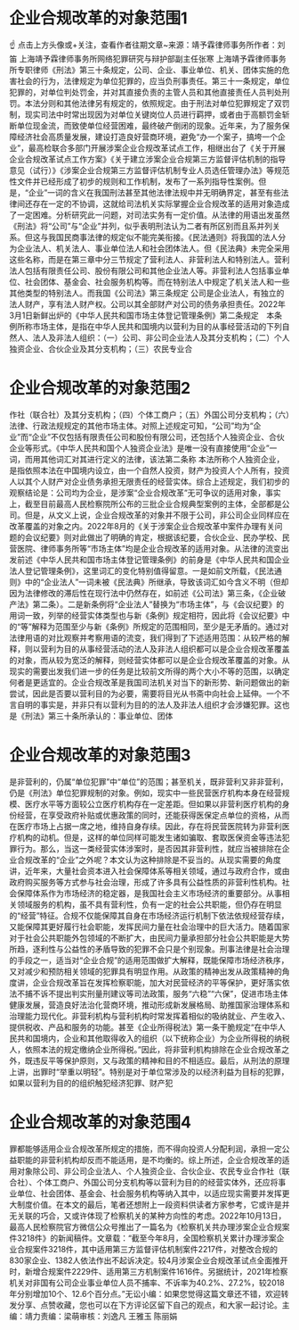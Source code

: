 # 企业合规改革的对象范围1

☝ 点击上方头像或+关注，查看作者往期文章~来源：靖予霖律师事务所作者：刘笛 上海靖予霖律师事务所网络犯罪研究与辩护部副主任张寒 上海靖予霖律师事务所专职律师《刑法》第三十条规定，公司、企业、事业单位、机关、团体实施的危害社会的行为，法律规定为单位犯罪的，应当负刑事责任。第三十一条规定，单位犯罪的，对单位判处罚金，并对其直接负责的主管人员和其他直接责任人员判处刑罚。本法分则和其他法律另有规定的，依照规定。由于刑法对单位犯罪规定了双罚制，现实司法中时常出现因为对单位关键岗位人员进行羁押，或者由于高额罚金斩断单位现金流，而致使单位经营困难，最终破产倒闭的现象。近年来，为了服务保障经济社会高质量发展，建设打造良好营商环境，避免“办一个案子，搞垮一个企业”，最高检联合多部门开展涉案企业合规改革试点工作，相继出台了《关于开展企业合规改革试点工作方案》《关于建立涉案企业合规第三方监督评估机制的指导意见（试行）》《涉案企业合规第三方监督评估机制专业人员选任管理办法》等规范性文件并已经形成了初步的规则和工作机制，发布了一系列指导性案例。但是，“企业”一词的含义在我国刑法甚至其他法律法规中并无明确界定，甚至有些法律间还存在一定的不协调，这就给司法机关实际掌握企业合规改革的适用对象造成了一定困难。分析研究此一问题，对司法实务有一定价值。从法律的用语出发虽然《刑法》将“公司”与“企业”并列，似乎表明刑法认为二者有所区别而且系并列关系。但这与我国民商事法律的规定似不能完美衔接。《民法通则》将我国的法人分为企业法人、机关法人、事业单位法人和社会团体法人。但《民法典》未完全采用这些名称，而是在第三章中分三节规定了营利法人、非营利法人和特别法人。营利法人包括有限责任公司、股份有限公司和其他企业法人等。非营利法人包括事业单位、社会团体、基金会、社会服务机构等。而在特别法人中规定了机关法人和一些其他类型的特别法人。而我国《公司法》第三条规定 公司是企业法人，有独立的法人财产，享有法人财产权。公司以其全部财产对公司的债务承担责任。2022年3月1日新鲜出炉的《中华人民共和国市场主体登记管理条例》第二条规定　本条例所称市场主体，是指在中华人民共和国境内以营利为目的从事经营活动的下列自然人、法人及非法人组织：（一）公司、非公司企业法人及其分支机构；（二）个人独资企业、合伙企业及其分支机构；（三）农民专业合

# 企业合规改革的对象范围2

作社（联合社）及其分支机构；（四）个体工商户；（五）外国公司分支机构；（六）法律、行政法规规定的其他市场主体。对照上述规定可知，“公司”均为“企业”而“企业”不仅包括有限责任公司和股份有限公司，还包括个人独资企业、合伙企业等形式。《中华人民共和国个人独资企业法》是唯一没有直接使用“企业”一词，而用其他词汇对其进行定义的法律，该法第二条称 本法所称个人独资企业，是指依照本法在中国境内设立，由一个自然人投资，财产为投资人个人所有，投资人以其个人财产对企业债务承担无限责任的经营实体。综合上述规定，我们初步的观察结论是：公司均为企业，是涉案“企业合规改革”无可争议的适用对象，事实上，截至目前最高人民检察院所公布的三批企业合规典型案例的主体，全部都是公司。但是，从文义上说，企业合规改革的对象并不限于公司，非公司企业同样应在改革覆盖的对象之内。2022年8月的《关于涉案企业合规改革中案件办理有关问题的会议纪要》则对此做出了明确的肯定，根据该纪要，合伙企业、民办学校、民营医院、律师事务所等“市场主体”均是企业合规改革的适用对象。从法律的流变出发前述《中华人民共和国市场主体登记管理条例》的前身是《中华人民共和国企业法人登记管理条例》，这里词汇的变化特别值得留意。一是如前文所载，《民法通则》中的“企业法人”一词未被《民法典》所继承，导致该词汇如今含义不明（但却因为法律修改的滞后性在现行法中仍然存在，如前述《公司法》第三条，《企业破产法》第二条）。二是新条例将“企业法人”替换为“市场主体”，与《会议纪要》的用词一致，列举的经营实体类型也与新《条例》规定相符，因此将《会议纪要》中的“等”解释为范围至少与新《条例》所规定的范围相同，至少是无矛盾的。通过对法律用语的对比观察并考察用语的流变，我们得到了下述适用范围：从较严格的解释，则以营利为目的从事经营活动的法人及非法人组织都可以是企业合规改革覆盖的对象，而从较为宽泛的解释，则经营实体都可以是企业合规改革覆盖的对象。从现实的需要出发我们进一步的任务是比较前文所得的两个大小不等的范围，以确定何者是更适宜的。企业合规改革是我国司法机关对当下的新形势、新问题做出的新尝试，因此是否要以营利目的为必要，需要将目光从书斋中向社会上延伸。一个不言自明的事实是，并非只有以营利为目的的法人及非法人组织才会涉嫌犯罪。这也是《刑法》第三十条所承认的：事业单位、团体

# 企业合规改革的对象范围3

是非营利的，仍属“单位犯罪”中“单位”的范围；甚至机关，既非营利又非非营利，仍是《刑法》单位犯罪规制的对象。例如，现实中一些民营医疗机构本身在经营规模、医疗水平等方面较公立医疗机构存在一定差距。但如果以非营利医疗机构的身份经营，在享受政府补贴或优惠政策的同时，还能获得医保定点单位的资格，从而在医疗市场上占据一席之地，维持自身存续。因此，存在将民营医院转为非营利医疗机构的动机。但是，这样的单位同样可能发生诸如骗取、套取医保资金等违法犯罪行为。那么，当这一类经营实体涉案时，是否因其非营利性，就应当被排除在企业合规改革的“企业”之外呢？本文认为这种排除是不妥当的。从现实需要的角度讲，近年来，大量社会资本进入社会保障体系等相关领域，通过与政府合作，或由政府购买服务等方式参与社会治理，形成了许多具有公益性质的非营利性机构。社会保障体系作为市场经济的稳定器，是我国社会主义市场经济的重要部分。从事相关领域服务的机构，虽不具有营利性，负有一定的社会公共职能，但仍存在明显的“经营”特征。合规不仅能保障其自身在市场经济运行机制下依法依规经营存续，又能保障其更好履行社会职能，发挥民间力量在社会治理中的巨大活力。随着国家对于社会公共职能外包领域的不断扩大，由民间力量承担部分社会公共职能是大势所趋，逐利性与公益性的矛盾导致的犯罪不会只是个别现象。刑事法律是社会治理的手段之一，适当对“企业合规”的适用范围做扩大解释，既能保障市场经济秩序，又对减少和预防相关领域的犯罪具有明显作用。从政策的精神出发从政策精神的角度讲，企业合规改革旨在发挥检察职能，加大对民营经济的平等保护，更好落实依法不捕不诉不提出判实刑量刑建议等司法政策，服务“六稳”“六保”，促进市场主体健康发展，营造良好法治化营商环境，推动形成新发展格局、助推国家治理体系和治理能力现代化。非营利机构与营利机构时常发挥着相似的吸纳就业、产生收入、提供税收、产品和服务的功能。甚至《企业所得税法》第一条干脆规定“在中华人民共和国境内，企业和其他取得收入的组织（以下统称企业）为企业所得税的纳税人，依照本法的规定缴纳企业所得税。”因此，将非营利机构排除在企业合规改革之外，既违反平等保护原则，又与政策的精神和目的不相适应。最后，从刑法的原理上讲，出罪时“举重以明轻”。特别是对于单位常涉及的以经济利益为目标的犯罪，如果以营利为目的的组织触犯经济犯罪、财产犯

# 企业合规改革的对象范围4

罪都能够适用企业合规改革所规定的措施，而不得向投资人分配利润，承担一定公益职能的非营利机构却反而不能适用，是不均衡的。综上所述，企业合规改革的适用对象除公司、非公司企业法人、个人独资企业、合伙企业、农民专业合作社（联合社）、个体工商户、外国公司分支机构等以营利为目的的经营实体外，还应将事业单位、社会团体、基金会、社会服务机构等纳入其中，以适应现实需要并发挥更大制度价值。在本文的最后，笔者还想附上一段资料供读者方家参考，它或许是并无关联的巧合，又或许体现了检察机关的某种方向性的考虑。2022年10月13日，最高人民检察院官方微信公众号推出了一篇名为《检察机关共办理涉案企业合规案件3218件》的新闻稿件。文章载：“截至今年8月，全国检察机关累计办理涉案企业合规案件3218件，其中适用第三方监督评估机制案件2217件，对整改合规的830家企业、1382人依法作出不起诉决定。较4月涉案企业合规改革试点全面推开时，新增合规案件2229件、适用第三方机制案件1616件。另据统计，2021年检察机关对非国有公司企业事业单位人员不捕率、不诉率为40.2%、27.2%，较2018年分别增加10个、12.6个百分点。”无讼小编：如果您觉得这篇文章还不错，欢迎转发分享、点赞收藏，您也可以在下方评论区留下自己的观点，和大家一起讨论。主编：靖力责编：梁萌审核：刘逸凡 王雅玉 陈丽娟

